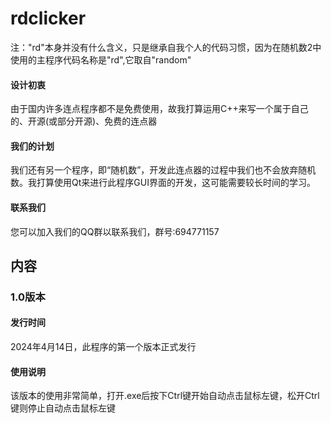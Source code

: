 # rdclicker
注："rd"本身并没有什么含义，只是继承自我个人的代码习惯，因为在随机数2中使用的主程序代码名称是"rd",它取自"random"
#### 设计初衷
由于国内许多连点程序都不是免费使用，故我打算运用C++来写一个属于自己的、开源(或部分开源)、免费的连点器
#### 我们的计划
我们还有另一个程序，即“随机数”，开发此连点器的过程中我们也不会放弃随机数。我打算使用Qt来进行此程序GUI界面的开发，这可能需要较长时间的学习。
#### 联系我们
您可以加入我们的QQ群以联系我们，群号:694771157
## 内容
### 1.0版本
#### 发行时间
2024年4月14日，此程序的第一个版本正式发行
#### 使用说明
该版本的使用非常简单，打开.exe后按下Ctrl键开始自动点击鼠标左键，松开Ctrl键则停止自动点击鼠标左键